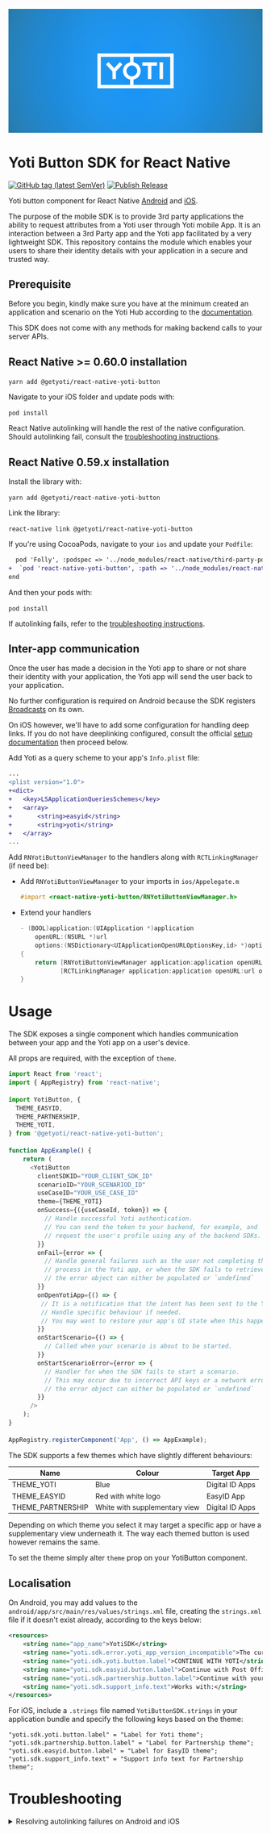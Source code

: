 ![YotiBanner](./yoti_banner.png)

# Yoti Button SDK for React Native

[![GitHub tag (latest SemVer)](https://img.shields.io/github/v/tag/getyoti/react-native-sdk-button?label=latest%20release)](https://github.com/getyoti/react-native-sdk-button/releases) [![Publish Release](https://github.com/getyoti/react-native-sdk-button/workflows/Publish%20Release/badge.svg)](https://github.com/getyoti/react-native-sdk-button/actions?query=workflow%3A%22Publish+Release%22)

Yoti button component for React Native [Android]([https://github.com/getyoti/android-sdk-button](https://github.com/getyoti/android-sdk-button)) and [iOS]([https://github.com/getyoti/ios-sdk-button](https://github.com/getyoti/ios-sdk-button)).

The purpose of the mobile SDK is to provide 3rd party applications the ability to request attributes from a Yoti user through Yoti mobile App. It is an interaction between a 3rd Party app and the Yoti app facilitated by a very lightweight SDK. This repository contains the module which enables your users to share their identity details with your application in a secure and trusted way.

## Prerequisite

Before you begin, kindly make sure you have at the minimum created an application and scenario on the Yoti Hub according to the [documentation](https://developers.yoti.com/yoti/getting-started-hub).

This SDK does not come with any methods for making backend calls to your server APIs.

## React Native >= 0.60.0 installation

`yarn add @getyoti/react-native-yoti-button`

Navigate to your iOS folder and update pods with:

`pod install`

React Native autolinking will handle the rest of the native configuration. Should autolinking fail, consult the [troubleshooting instructions](#troubleshooting).

## React Native 0.59.x installation

Install the library with:

`yarn add @getyoti/react-native-yoti-button`

Link the library:

`react-native link @getyoti/react-native-yoti-button`

If you're using CocoaPods, navigate to your `ios` and update your `Podfile`:

```diff
  pod 'Folly', :podspec => '../node_modules/react-native/third-party-podspecs/Folly.podspec'
+  `pod 'react-native-yoti-button', :path => '../node_modules/react-native-yoti-button/react-native-yoti-button.podspec'`
end
```

And then your pods with:

`pod install`

If autolinking fails, refer to the [troubleshooting instructions](#troubleshooting).

## Inter-app communication

Once the user has made a decision in the Yoti app to share or not share their identity with your application, the Yoti app will send the user back to your application.

No further configuration is required on Android because the SDK registers [Broadcasts](https://developer.android.com/guide/components/broadcasts) on its own.

On iOS however, we'll have to add some configuration for handling deep links. If you do not have deeplinking configured, consult the official [setup documentation](https://reactnative.dev/docs/linking) then proceed below.

Add Yoti as a query scheme to your app's `Info.plist` file:

```diff
...
<plist version="1.0">
+<dict>
+	<key>LSApplicationQueriesSchemes</key>
+	<array>
+  		<string>easyid</string>
+  		<string>yoti</string>
+	</array>
...
```

Add `RNYotiButtonViewManager` to the handlers along with `RCTLinkingManager` (if need be):

- Add `RNYotiButtonViewManager` to your imports in `ios/Appelegate.m`

  ```objective-c
  #import <react-native-yoti-button/RNYotiButtonViewManager.h>
  ```

- Extend your handlers

  ```objective-c
  - (BOOL)application:(UIApplication *)application
      openURL:(NSURL *)url
      options:(NSDictionary<UIApplicationOpenURLOptionsKey,id> *)options
  {
      return [RNYotiButtonViewManager application:application openURL:url options:options] ||
             [RCTLinkingManager application:application openURL:url options:options];
  }
   ```

# Usage

The SDK exposes a single component which handles communication between your app and the Yoti app on a user's device.

All props are required, with the exception of `theme`.

```javascript
import React from 'react';
import { AppRegistry} from 'react-native';

import YotiButton, {
  THEME_EASYID,
  THEME_PARTNERSHIP,
  THEME_YOTI,
} from '@getyoti/react-native-yoti-button';

function AppExample() {
    return (
      <YotiButton
        clientSDKID="YOUR_CLIENT_SDK_ID"
        scenarioID="YOUR_SCENARIOD_ID"
        useCaseID="YOUR_USE_CASE_ID"
        theme={THEME_YOTI}
        onSuccess={({useCaseId, token}) => {
          // Handle successful Yoti authentication.
          // You can send the token to your backend, for example, and
          // request the user's profile using any of the backend SDKs.
        }}
        onFail={error => {
          // Handle general failures such as the user not completing the Share
          // process in the Yoti app, or when the SDK fails to retrieve a useCaseID and token
          // the error object can either be populated or `undefined`
        }}
        onOpenYotiApp={() => {
         // It is a notification that the intent has been sent to the Yoti app.
         // Handle specific behaviour if needed.
         // You may want to restore your app's UI state when this happens.
        }}
        onStartScenario={() => {
          // Called when your scenario is about to be started.
        }}
        onStartScenarioError={error => {
          // Handler for when the SDK fails to start a scenario.
          // This may occur due to incorrect API keys or a network error.
          // the error object can either be populated or `undefined`
        }}
      />
    );
}

AppRegistry.registerComponent('App', () => AppExample);
```

The SDK supports a few themes which have slightly different behaviours:

|Name              |Colour                         |Target App     |
|------------------|-------------------------------|---------------|
|THEME_YOTI        |Blue                           |Digital ID Apps|
|THEME_EASYID      |Red with white logo            |EasyID App     |
|THEME_PARTNERSHIP |White with supplementary view  |Digital ID Apps|

Depending on which theme you select it may target a specific app or have a supplementary view underneath it.
The way each themed button is used however remains the same.

To set the theme simply alter `theme` prop on your YotiButton component.

## Localisation
On Android, you may add values to the `android/app/src/main/res/values/strings.xml` file, creating the `strings.xml` file if it doesn't exist already, according to the keys below:

```xml
<resources>
    <string name="app_name">YotiSDK</string>
    <string name="yoti.sdk.error.yoti_app_version_incompatible">The current Yoti app installed is not compatible, please update your Yoti app.</string>
    <string name="yoti.sdk.yoti.button.label">CONTINUE WITH YOTI</string>
    <string name="yoti.sdk.easyid.button.label">Continue with Post Office EasyID</string>
    <string name="yoti.sdk.partnership.button.label">Continue with your Digital ID</string>
    <string name="yoti.sdk.support_info.text">Works with:</string>
</resources>
```

For iOS, include a `.strings` file named `YotiButtonSDK.strings` in your application bundle and specify the following keys based on the theme:

```
"yoti.sdk.yoti.button.label" = "Label for Yoti theme";
"yoti.sdk.partnership.button.label" = "Label for Partnership theme";
"yoti.sdk.easyid.button.label" = "Label for EasyID theme";
"yoti.sdk.support_info.text" = "Support info text for Partnership theme";
```

# Troubleshooting

<details>
	<summary>Resolving autolinking failures on Android and iOS</summary>


### iOS

Linker errors pertaining to Swift libraries such as `swiftFoundation` can be resolved with one or more of the solutions mentioned [in this oft-quoted StackOverflow discussion](https://stackoverflow.com/questions/52536380/why-linker-link-static-libraries-with-errors-ios), depending on your React Native version and project setup.

### Android

Android linking is performed in 3 steps:

#### android/settings.gradle

Add the following to your settings.gradle file as a new entry before the last line which has `include ':app'`:

```diff
+   include ':react-native-yoti-button'
+   project(':react-native-yoti-button').projectDir = new
+   File(rootProject.projectDir, '../node_modules/react-native-yoti-button/src/android')

    include ':app'
```

#### android/app/build.gradle

Find the `dependencies` block in your build.gradle file and add `implementation project(':react-native-yoti-button')`:

```diff
dependencies {
   ...
+   implementation project(':react-native-yoti-button')
}
```


#### android/app/src/main/java/..../MainApplication.java

Add an import for the package:

```diff
import android.app.Application;
import com.facebook.react.ReactApplication;
+ import com.yoti.reactnative.RNYotiButtonPackage;
```

Find the `getPackages` function and add `new RNYotiButtonPackage()` to the list of packages.

```diff
@Override
protected List<ReactPackage> getPackages() {
    return Arrays.<ReactPackage>asList(
        new MainReactPackage(),
+       new RNYotiButtonPackage(),
        ...
```

</details>
